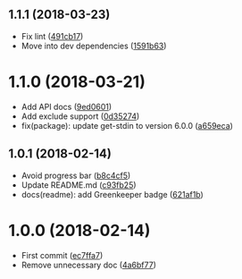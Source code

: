 <a name="1.1.1"></a>
## 1.1.1 (2018-03-23)

* Fix lint ([491cb17](https://github.com/Kikobeats/is-tracking-domain/commit/491cb17))
* Move into dev dependencies ([1591b63](https://github.com/Kikobeats/is-tracking-domain/commit/1591b63))



<a name="1.1.0"></a>
# 1.1.0 (2018-03-21)

* Add API docs ([9ed0601](https://github.com/Kikobeats/is-tracking-domain/commit/9ed0601))
* Add exclude support ([0d35274](https://github.com/Kikobeats/is-tracking-domain/commit/0d35274))
* fix(package): update get-stdin to version 6.0.0 ([a659eca](https://github.com/Kikobeats/is-tracking-domain/commit/a659eca))



<a name="1.0.1"></a>
## 1.0.1 (2018-02-14)

* Avoid progress bar ([b8c4cf5](https://github.com/Kikobeats/is-tracking-domain/commit/b8c4cf5))
* Update README.md ([c93fb25](https://github.com/Kikobeats/is-tracking-domain/commit/c93fb25))
* docs(readme): add Greenkeeper badge ([621af1b](https://github.com/Kikobeats/is-tracking-domain/commit/621af1b))



<a name="1.0.0"></a>
# 1.0.0 (2018-02-14)

* First commit ([ec7ffa7](https://github.com/Kikobeats/is-tracking-domain/commit/ec7ffa7))
* Remove unnecessary doc ([4a6bf77](https://github.com/Kikobeats/is-tracking-domain/commit/4a6bf77))



